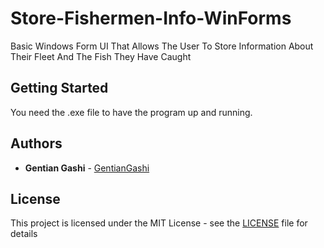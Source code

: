 # Store-Fishermen-Info-WinForms
Basic Windows Form UI That Allows The User To Store Information About Their Fleet And The Fish They Have Caught

## Getting Started

You need the .exe file to have the program up and running.

## Authors

* **Gentian Gashi** - [GentianGashi](https://github.com/GentianGashi)

## License

This project is licensed under the MIT License - see the [LICENSE](LICENSE) file for details
